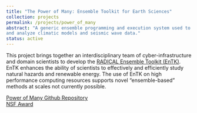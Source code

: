 ```yaml
---
title: "The Power of Many: Ensemble Toolkit for Earth Sciences"
collection: projects
permalink: /projects/power_of_many
abstract: "A generic ensemble programming and execution system used to simulate
and analyze climatic models and seismic wave data."
status: active
---
```


This project brings together an interdisciplinary team of cyber-infrastructure
and domain scientists to develop the [RADICAL Ensemble Toolkit
(EnTK)](https://github.com/radical-cybertools/radical.entk). EnTK enhances the
ability of scientists to effectively and efficiently study natural hazards and
renewable energy. The use of EnTK on high performance computing resources
supports novel “ensemble-based” methods at scales not currently possible.

<a href="https://github.com/radical-collaboration/hpc-workflows"><i class="fa fa-github"></i> Power of Many Github Repository</a><br>
<a href="https://www.nsf.gov/awardsearch/showAward?AWD_ID=1639694"><i class="fa fa-nsf"></i>NSF Award</a><br>